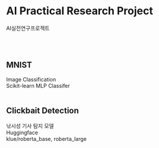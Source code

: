 # AI Practical Research Project
AI실전연구프로젝트

<br></br>

## MNIST
Image Classification
<br>Scikit-learn MLP Classifer
<br></br>

## Clickbait Detection
낚시성 기사 탐지 모델
<br>Huggingface
<br>klue/roberta_base, roberta_large

<br></br>
